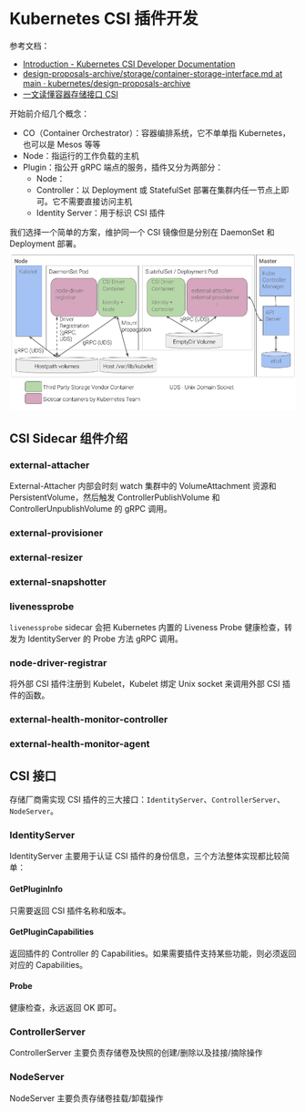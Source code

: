 
# Kubernetes CSI 插件开发
参考文档：

- [Introduction - Kubernetes CSI Developer Documentation](https://kubernetes-csi.github.io/docs/introduction.html)
- [design-proposals-archive/storage/container-storage-interface.md at main · kubernetes/design-proposals-archive](https://github.com/kubernetes/design-proposals-archive/blob/main/storage/container-storage-interface.md)
- [一文读懂容器存储接口 CSI](https://zhuanlan.zhihu.com/p/364255271)

开始前介绍几个概念：

- CO（Container Orchestrator）：容器编排系统，它不单单指 Kubernetes，也可以是 Mesos 等等
- Node：指运行的工作负载的主机
- Plugin：指公开 gRPC 端点的服务，插件又分为两部分：
   - Node：
   - Controller：以 Deployment 或 StatefulSet 部署在集群内任一节点上即可。它不需要直接访问主机
   - Identity Server：用于标识 CSI 插件

我们选择一个简单的方案，维护同一个 CSI 镜像但是分别在 DaemonSet 和 Deployment 部署。<br />![CSI Driver 部署架构](./../assets/1707715606094-23bc3adf-2d4d-48e0-9b3d-5f0b122d0479.png)

## CSI Sidecar 组件介绍

### external-attacher
External-Attacher 内部会时刻 watch 集群中的 VolumeAttachment 资源和 PersistentVolume，然后触发 ControllerPublishVolume 和 ControllerUnpublishVolume 的 gRPC 调用。

### external-provisioner

### external-resizer

### external-snapshotter

### livenessprobe
`livenessprobe` sidecar 会把 Kubernetes 内置的 Liveness Probe 健康检查，转发为 IdentityServer 的 Probe 方法 gRPC 调用。

### node-driver-registrar
将外部 CSI 插件注册到 Kubelet，Kubelet 绑定 Unix socket 来调用外部 CSI 插件的函数。

### external-health-monitor-controller

### external-health-monitor-agent

## CSI 接口
存储厂商需实现 CSI 插件的三大接口：`IdentityServer`、`ControllerServer`、`NodeServer`。

### IdentityServer
IdentityServer 主要用于认证 CSI 插件的身份信息，三个方法整体实现都比较简单：

#### GetPluginInfo
只需要返回 CSI 插件名称和版本。

#### GetPluginCapabilities
返回插件的 Controller 的 Capabilities。如果需要插件支持某些功能，则必须返回对应的 Capabilities。

#### Probe
健康检查，永远返回 OK 即可。

### ControllerServer
ControllerServer 主要负责存储卷及快照的创建/删除以及挂接/摘除操作

### NodeServer
NodeServer 主要负责存储卷挂载/卸载操作


